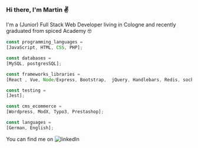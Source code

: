 ### Hi there, I'm Martin :v:

I'm a (Junior) Full Stack Web Developer living in Cologne and recently graduated from spiced Academy :nerd_face:



```js
const programming_languages =
[JavaScript, HTML, CSS, PHP];

const databases =
[MySQL, postgresSQL];

const frameworks_libraries =
[React , Vue, Node/Express, Bootstrap,  jQuery, Handlebars, Redis, socket io];

const testing =
[Jest];

const cms_ecommerce =
[Wordpress, ModX, Typo3, Prestashop];

const languages =
[German, English];
```


You can find me on ![linkedIn](https://user-images.githubusercontent.com/5154880/123057093-dd719480-d407-11eb-80ed-1021d45d8d4c.png) 

